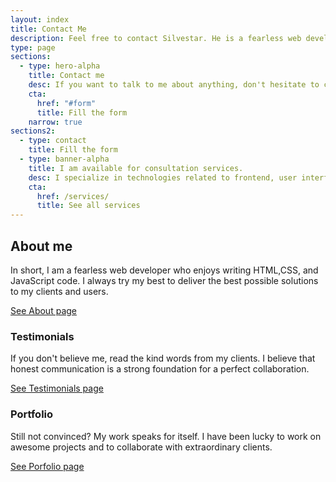 ```yaml
---
layout: index
title: Contact Me
description: Feel free to contact Silvestar. He is a fearless web developer who enjoys writing HTML,CSS, and JavaScript code.
type: page
sections:
  - type: hero-alpha
    title: Contact me
    desc: If you want to talk to me about anything, don't hesitate to contact me. I am always happy to see new messages in my inbox.
    cta:
      href: "#form"
      title: Fill the form
    narrow: true
sections2:
  - type: contact
    title: Fill the form
  - type: banner-alpha
    title: I am available for consultation services.
    desc: I specialize in technologies related to frontend, user interface, and website development.
    cta:
      href: /services/
      title: See all services
---
```


## About me

In short, I am a fearless web developer who enjoys writing HTML,CSS, and JavaScript code. I always try my best to deliver the best possible solutions to my clients and users.

<a class="button button--small" href="/about/">See About page</a>

### Testimonials

If you don't believe me, read the kind words from my clients. I believe that honest communication is a strong foundation for a perfect collaboration.

<a class="button button--small" href="/testimonials/">See Testimonials page</a>

### Portfolio

Still not convinced? My work speaks for itself. I have been lucky to work on awesome projects and to collaborate with extraordinary clients.

<a class="button button--small" href="/portfolio/">See Porfolio page</a>
